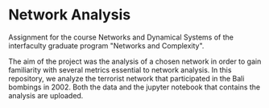 # Network Analysis

Assignment for the course Networks and Dynamical Systems of the interfaculty graduate program "Networks and Complexity".

The aim of the project was the analysis of a chosen network in order to gain familiarity with several metrics essential to network analysis.
In this repository, we analyze the terrorist network that participated in the Bali bombings in 2002. Both the data and the jupyter notebook that 
contains the analysis are uploaded.
